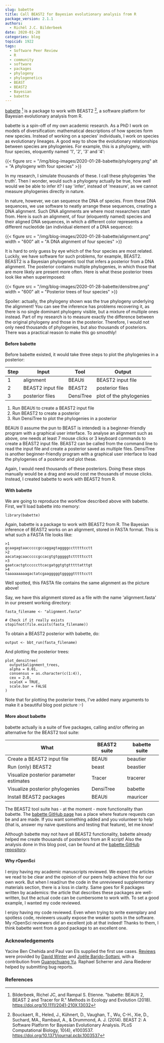 ```yaml
---
slug: babette
title: Call BEAST2 for Bayesian evolutionary analysis from R
package_version: 2.1.1
authors:
  - Richèl J.C. Bilderbeek
date: 2020-01-28
categories: blog
topicid: 1922
tags:
  - Software Peer Review
  - R
  - community
  - software
  - packages
  - phylogeny
  - phylogenetics
  - BEAST
  - BEAST2
  - Bayesian
  - babette
---
```


[babette](https://docs.ropensci.org/babette/) [^1] is a package to work with BEAST2 [^2],
a software platform for Bayesian evolutionary analysis from R.

babette is a spin-off of my own academic research.
As a PhD I work on models of diversification: mathematical descriptions
of how species form new species. Instead of working on a species'
individuals, I work on species as evolutionary lineages.
A good way to show the evolutionary relationships between species
are phylogenies. For example, this is a phylogeny, with four species,
eloquently named '1', '2', '3' and '4':

{{< figure src = "/img/blog-images/2020-01-28-babette/phylogeny.png" alt = "A phylogeny with four species" >}}

In my research, I simulate thousands of these. I call these
phylogenies 'the truth'. Then I wonder, would such a phylogeny actually
be true, how well would we be able to infer it? I say 'infer', instead
of 'measure', as we cannot measure phylogenies directly in nature.

In nature, however, we can sequence the DNA of species. From these DNA
sequences, we use software to neatly arrange these sequences, creating
a DNA alignment. Such DNA alignments are where most researchers start from.
Here is such an alignment, of four (eloquently named) species
and their aligned DNA sequences, in which a different color represents a
different nucleotide (an individual element of a DNA sequence):

{{< figure src = "/img/blog-images/2020-01-28-babette/alignment.png" width = "600" alt = "A DNA alignment of four species" >}}

It is hard to only guess by eye which of the four species are most related.
Luckily, we have software for such problems, for example, BEAST2.
BEAST2 is a Bayesian phylogenetic tool that infers a posterior
from a DNA alignment. The posterior contains multiple phylogenies,
in which those that are more likely are present more often. Here is what these
posterior trees look like when superimposed:

{{< figure src = "/img/blog-images/2020-01-28-babette/densitree.png" width = "600" alt = "Posterior trees of four species" >}}

Spoiler: actually, the phylogeny shown was the true phylogeny
underlying the alignment! You can see the inference has
problems recovering it, as there is no single dominant phylogeny
visible, but a mixture of multiple ones instead.
Part of my research is to measure
exactly the difference between the original phylogeny and those
in the posterior. Therefore, I would not only need
thousands of phylogenies, but also thousands of posteriors.
There was a practical reason to make this go smoothly!

#### Before babette

Before babette existed, it would take three steps to plot
the phylogenies in a posterior:

Step|      Input      |   Tool  |        Output
----|-----------------|---------|-----------------------
   1|alignment        |BEAUti   |BEAST2 input file
   2|BEAST2 input file|BEAST2   |posterior files
   3|posterior files  |DensiTree|plot of the phylogenies

 1. Run BEAUti to create a BEAST2 input file
 2. Run BEAST2 to create a posterior
 3. Run DensiTree to plot the phylogenies in a posterior

BEAUti (I assume the pun to BEAST is intended) is a beginner-friendly program
with a graphical user interface. To analyse an alignment such as above,
one needs at least 7 mouse clicks or 3 keyboard commands to create
a BEAST2 input file. BEAST2 can be called from the command line to
read the input file and create a posterior saved as multiple files.
DensiTree is another beginner-friendly program with a graphical
user interface to load the phylogenies of a posterior and plot these.

Again, I would need thousands of these posteriors.
Doing these steps manually would be a drag and would cost me
thousands of mouse clicks.
Instead, I created babette to work with BEAST2 from R.

#### With babette

We are going to reproduce the workflow described above with babette.
First, we'll load babette into memory:

```
library(babette)
```

Again, babette is a package to work with BEAST2 from R.
The Bayesian inference of BEAST2 works on an alignment,
stored in FASTA format. This is what such a FASTA file looks like:

```
>1
gcaagagtaacccccgccaggagtaggggcctttttcctt
>2
aacatagcaacccccgccacgtgtgggggtctttttcctt
>3
gaatcactgtcccccttcacgatggtgtgtttttatttgt
>4
taaaaaaaaagactatcgaagggggtgggggtttttcctt
```

Well spotted, this FASTA file contains the same alignment as the picture above!

Say, we have this alignment stored as a file with the
name 'alignment.fasta' in our present working directory:

```
fasta_filename <- "alignment.fasta"

# Check if it really exists
stopifnot(file.exists(fasta_filename))
```

To obtain a BEAST2 posterior with babette, do:

```
output <- bbt_run(fasta_filename)
```

And plotting the posterior trees:

```
plot_densitree(
  output$alignment_trees,
  alpha = 0.01,
  consensus = as.character(c(1:4)),
  cex = 2.0,
  scaleX = TRUE,
  scale.bar = FALSE
)
```

Note that for plotting the posterior trees, I've added many arguments to
make it a beautiful blog post picture :-)

#### More about babette

babette actually is a suite of five packages,
calling and/or offering an alternative for the BEAST2 tool suite:

What                                   |BEAST2 suite|babette suite
---------------------------------------|------------|-------------
Create a BEAST2 input file             |BEAUti      |beautier
Run (only) BEAST2                      |beast       |beastier
Visualize posterior parameter estimates|Tracer      |tracerer
Visualize posterior phylogenies        |DensiTree   |babette
Install BEAST2 packages                |BEAUti      |mauricer

The BEAST2 tool suite has - at the moment - more functionality than babette.
The [babette GitHub page](https://github.com/ropensci/babette) has a place where feature requests can be and
are made. If you want something added and you volunteer to help (that is,
answer my naive questions and testing that feature), let me know!

Although babette may not have all BEAST2 functionality,
babette already helped me create thousands of posteriors from an R script!
Also the analysis done in this blog post, can be found
at the [babette GitHub repository](https://github.com/ropensci/babette/blob/master/scripts/ropensci_create_figs_blog_post.R).

#### Why rOpenSci

I enjoy having my academic manuscripts reviewed.
We expect the articles we read to be clear and the opinion
of our peers help achieve this for our own work.
But when I read/run the code in the unreviewed
supplementary materials section, there is a loss in
clarity. Same goes for R packages written by academics:
the article that describes these packages are well-written,
but the actual code can be cumbersome to work with.
To set a good example, I wanted my code reviewed.

I enjoy having my code reviewed. Even when trying to
write exemplary and spotless code, reviewers usually
expose the weaker spots in the software.
My rOpenSci reviewers did an excellent job at that indeed!
Thanks to them, I think babette went from a good package to
an excellent one.

### Acknowledgements

Yacine Ben Chehida and Paul van Els supplied the first use cases.
[Reviews](https://github.com/ropensci/software-review/issues/209) were provided by [David Winter](https://ropensci.org/authors/david-winter/)
and [Joëlle Barido-Sottani](https://github.com/bjoelle),
with a contribution from [Guangchuang Yu](https://guangchuangyu.github.io/).
Raphael Scherrer and Jana Riederer helped by submitting bug reports.

### References

[^1]: Bilderbeek, Richel JC, and Rampal S. Etienne. "babette: BEAUti 2, BEAST 2 and Tracer for R." Methods in Ecology and Evolution (2018). <https://doi.org/10.1111/2041-210X.13032>

[^2]: Bouckaert, R., Heled, J., Kühnert, D., Vaughan, T., Wu, C-H., Xie, D., Suchard, MA., Rambaut, A., & Drummond, A. J. (2014). BEAST 2: A Software Platform for Bayesian Evolutionary Analysis. PLoS Computational Biology, 10(4), e1003537. <https://doi.org/10.1371/journal.pcbi.1003537>
